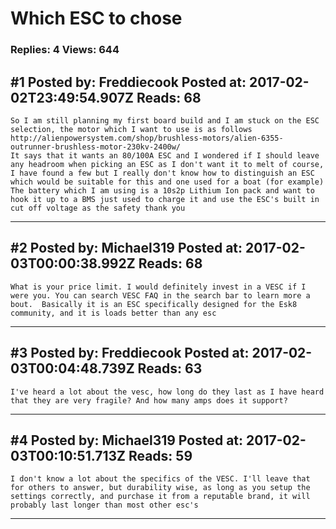 # Which ESC to chose

### Replies: 4 Views: 644

## \#1 Posted by: Freddiecook Posted at: 2017-02-02T23:49:54.907Z Reads: 68

```
So I am still planning my first board build and I am stuck on the ESC selection, the motor which I want to use is as follows 
http://alienpowersystem.com/shop/brushless-motors/alien-6355-outrunner-brushless-motor-230kv-2400w/ 
It says that it wants an 80/100A ESC and I wondered if I should leave any headroom when picking an ESC as I don't want it to melt of course, I have found a few but I really don't know how to distinguish an ESC which would be suitable for this and one used for a boat (for example) 
The battery which I am using is a 10s2p Lithium Ion pack and want to hook it up to a BMS just used to charge it and use the ESC's built in cut off voltage as the safety thank you
```

---
## \#2 Posted by: Michael319 Posted at: 2017-02-03T00:00:38.992Z Reads: 68

```
What is your price limit. I would definitely invest in a VESC if I were you. You can search VESC FAQ in the search bar to learn more a bout.  Basically it is an ESC specifically designed for the Esk8 community, and it is loads better than any esc
```

---
## \#3 Posted by: Freddiecook Posted at: 2017-02-03T00:04:48.739Z Reads: 63

```
I've heard a lot about the vesc, how long do they last as I have heard that they are very fragile? And how many amps does it support?
```

---
## \#4 Posted by: Michael319 Posted at: 2017-02-03T00:10:51.713Z Reads: 59

```
I don't know a lot about the specifics of the VESC. I'll leave that for others to answer, but durability wise, as long as you setup the settings correctly, and purchase it from a reputable brand, it will probably last longer than most other esc's
```

---
